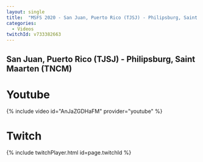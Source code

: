 ```yaml
---
layout: single
title:  "MSFS 2020 - San Juan, Puerto Rico (TJSJ) - Philipsburg, Saint Maarten (TNCM)"
categories:
  - Videos
twitchId: v733382663
---
```


## San Juan, Puerto Rico (TJSJ) - Philipsburg, Saint Maarten (TNCM)

# Youtube
{% include video id="AnJaZGDHaFM" provider="youtube" %}

# Twitch
{% include twitchPlayer.html id=page.twitchId %}
